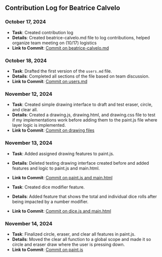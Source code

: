 ## Contribution Log for Beatrice Calvelo

### October 17, 2024
- **Task**: Created contribution log
- **Details**: Created beatrice-calvelo.md file to log contributions, helped organize team meeting on (10/17) logistics
- **Link to Commit**: [Commit on beatrice-calvelo.md](https://github.com/TedDPig123/326_Project/commit/530c1790eee522dea182a02b3ccf448a8c09f785#diff-2020833d30e08e21c6767519756d9e7b760316d1e5d5302587f8ec6b01e9b2c2)

### October 18, 2024
- **Task**: Drafted the first version of the `users.md` file.
- **Details**: Completed all sections of the file based on team discussion.
- **Link to Commit**: [Commit on users.md](https://github.com/TedDPig123/326_Project/pull/7/commits/c1747a40f468c56dd8d8026d46d12cbd54f6c431)

### November 12, 2024
- **Task**: Created simple drawing interface to draft and test eraser, circle, and clear all.
- **Details**: Created a drawing.js, drawing.html, and drawing.css file to test if my implementations work before adding them to the paint.js file where layer logic is implemented.
- **Link to Commit**: [Commit on drawing files](https://github.com/TedDPig123/326_Project/pull/38/commits/03dc0b236480a5e03bdedad72cda8f3baf00eb63)

### November 13, 2024
- **Task**: Added assigned drawing features to paint.js.
- **Details**: Deleted testing drawing interface created before and added features and logic to paint.js and main.html.
- **Link to Commit**: [Commit on paint.js and main.html](https://github.com/TedDPig123/326_Project/pull/38/commits/d000c02fb3cb8d5ab8e33a5f388269c1c7bb9cc4)

- **Task**: Created dice modifier feature.
- **Details**: Added feature that shows the total and individual dice rolls after being impacted by a number modifier.
- **Link to Commit**: [Commit on dice.js and main.html](https://github.com/TedDPig123/326_Project/pull/37/commits/95a0f63052aaad0903314e2185c34bd105b575b9)

### November 14, 2024
- **Task**: Finalized circle, eraser, and clear all features in paint.js.
- **Details**: Moved the clear all function to a global scope and made it so circle and eraser draw where the user is pressing down.
- **Link to Commit**: [Commit on paint.js](https://github.com/TedDPig123/326_Project/pull/38/commits/e3c4cf40e6813ba960fa759e96c5a189db44192b)
